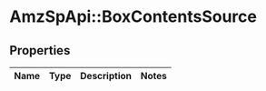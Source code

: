 # AmzSpApi::BoxContentsSource

## Properties
Name | Type | Description | Notes
------------ | ------------- | ------------- | -------------

